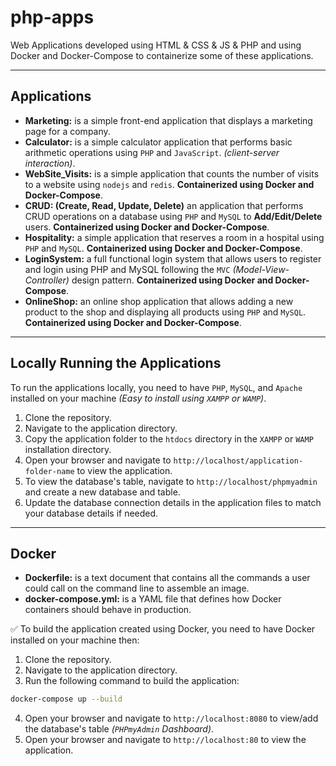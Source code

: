 # php-apps

Web Applications developed using HTML &amp; CSS &amp; JS &amp; PHP and using Docker and Docker-Compose to containerize some of these applications.

---

## Applications

- **Marketing:** is a simple front-end application that displays a marketing page for a company.
- **Calculator:** is a simple calculator application that performs basic arithmetic operations using `PHP` and `JavaScript`. _(client-server interaction)_.
- **WebSite_Visits:** is a simple application that counts the number of visits to a website using `nodejs` and `redis`. **Containerized using Docker and Docker-Compose**.
- **CRUD: (Create, Read, Update, Delete)** an application that performs CRUD operations on a database using `PHP` and `MySQL` to **Add/Edit/Delete** users. **Containerized using Docker and Docker-Compose**.
- **Hospitality:** a simple application that reserves a room in a hospital using `PHP` and `MySQL`. **Containerized using Docker and Docker-Compose**.
- **LoginSystem:** a full functional login system that allows users to register and login using PHP and MySQL following the `MVC` _(Model-View-Controller)_ design pattern. **Containerized using Docker and Docker-Compose**.
- **OnlineShop:** an online shop application that allows adding a new product to the shop and displaying all products using `PHP` and `MySQL`. **Containerized using Docker and Docker-Compose**.

---

## Locally Running the Applications

To run the applications locally, you need to have `PHP`, `MySQL`, and `Apache` installed on your machine _(Easy to install using `XAMPP` or `WAMP`)_.

1. Clone the repository.
2. Navigate to the application directory.
3. Copy the application folder to the `htdocs` directory in the `XAMPP` or `WAMP` installation directory.
4. Open your browser and navigate to `http://localhost/application-folder-name` to view the application.
5. To view the database's table, navigate to `http://localhost/phpmyadmin` and create a new database and table.
6. Update the database connection details in the application files to match your database details if needed.

---

## Docker

- **Dockerfile:** is a text document that contains all the commands a user could call on the command line to assemble an image.
- **docker-compose.yml:** is a YAML file that defines how Docker containers should behave in production.

✅ To build the application created using Docker, you need to have Docker installed on your machine then:

1. Clone the repository.
2. Navigate to the application directory.
3. Run the following command to build the application:

```bash
docker-compose up --build
```

4. Open your browser and navigate to `http://localhost:8080` to view/add the database's table _(`PHPmyAdmin` Dashboard)_.
5. Open your browser and navigate to `http://localhost:80` to view the application.
